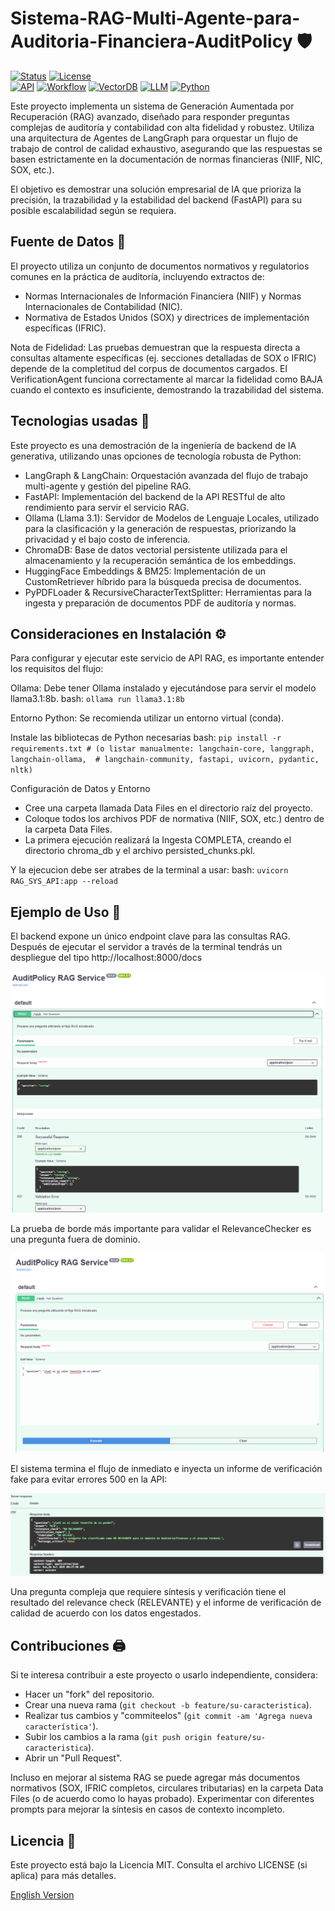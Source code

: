 # Sistema-RAG-Multi-Agente-para-Auditoria-Financiera-AuditPolicy 🛡️

[![Status](https://img.shields.io/badge/Status-COMPLETADO-success?style=for-the-badge)](https://github.com/ADAA-404/Sistema-RAG-Multi-Agente-para-Auditoria-Financiera-AuditPolicy)
[![License](https://img.shields.io/badge/License-MIT-yellow.svg?style=for-the-badge)](https://github.com/ADAA-404/Sistema-RAG-Multi-Agente-para-Auditoria-Financiera-AuditPolicy/blob/main/LICENSE)
<br>
[![API](https://img.shields.io/badge/API-FastAPI-009688?style=for-the-badge&logo=fastapi)](https://fastapi.tiangolo.com/)
[![Workflow](https://img.shields.io/badge/Workflow-LangGraph-5868B2?style=for-the-badge&logo=langchain)](https://langchain.dev/)
[![VectorDB](https://img.shields.io/badge/VectorDB-Chroma-4C81FF?style=for-the-badge&logo=chroma)](https://www.trychroma.com/)
[![LLM](https://img.shields.io/badge/LLM-Llama_3.1_(Ollama)-F05032?style=for-the-badge&logo=ollama)](https://ollama.com/)
[![Python](https://img.shields.io/badge/Python-3.11+-3776AB?style=for-for-the-badge&logo=python)](https://www.python.org/)

Este proyecto implementa un sistema de Generación Aumentada por Recuperación (RAG) avanzado, diseñado para responder preguntas complejas de auditoría y contabilidad con alta fidelidad y robustez. Utiliza una arquitectura de Agentes de LangGraph para orquestar un flujo de trabajo de control de calidad exhaustivo, asegurando que las respuestas se basen estrictamente en la documentación de normas financieras (NIIF, NIC, SOX, etc.).

El objetivo es demostrar una solución empresarial de IA que prioriza la precisión, la trazabilidad y la estabilidad del backend (FastAPI) para su posible escalabilidad según se requiera.

## Fuente de Datos 💾

El proyecto utiliza un conjunto de documentos normativos y regulatorios comunes en la práctica de auditoría, incluyendo extractos de:

-   Normas Internacionales de Información Financiera (NIIF) y Normas Internacionales de Contabilidad (NIC).
-   Normativa de Estados Unidos (SOX) y directrices de implementación específicas (IFRIC).

Nota de Fidelidad: Las pruebas demuestran que la respuesta directa a consultas altamente específicas (ej. secciones detalladas de SOX o IFRIC) depende de la completitud del corpus de documentos cargados. El VerificationAgent funciona correctamente al marcar la fidelidad como BAJA cuando el contexto es insuficiente, demostrando la trazabilidad del sistema.

## Tecnologias usadas 🐍
Este proyecto es una demostración de la ingeniería de backend de IA generativa, utilizando unas opciones de tecnología robusta de Python:

-   LangGraph & LangChain: Orquestación avanzada del flujo de trabajo multi-agente y gestión del pipeline RAG.
-   FastAPI: Implementación del backend de la API RESTful de alto rendimiento para servir el servicio RAG.
-   Ollama (Llama 3.1): Servidor de Modelos de Lenguaje Locales, utilizado para la clasificación y la generación de respuestas, priorizando la privacidad y el bajo costo de inferencia.
-   ChromaDB: Base de datos vectorial persistente utilizada para el almacenamiento y la recuperación semántica de los embeddings.
-   HuggingFace Embeddings & BM25: Implementación de un CustomRetriever híbrido para la búsqueda precisa de documentos.
-   PyPDFLoader & RecursiveCharacterTextSplitter: Herramientas para la ingesta y preparación de documentos PDF de auditoría y normas.

## Consideraciones en Instalación ⚙️

Para configurar y ejecutar este servicio de API RAG, es importante entender los requisitos del flujo:

Ollama: Debe tener Ollama instalado y ejecutándose para servir el modelo llama3.1:8b.
bash:
    ```
    ollama run llama3.1:8b
    ```  
    
Entorno Python: Se recomienda utilizar un entorno virtual (conda).

Instale las bibliotecas de Python necesarias
bash:
    ```
    pip install -r requirements.txt
    # (o listar manualmente: langchain-core, langgraph, langchain-ollama, 
    # langchain-community, fastapi, uvicorn, pydantic, nltk)
    ```  
    
Configuración de Datos y Entorno
-   Cree una carpeta llamada Data Files en el directorio raíz del proyecto.
-   Coloque todos los archivos PDF de normativa (NIIF, SOX, etc.) dentro de la carpeta Data Files.
-   La primera ejecución realizará la Ingesta COMPLETA, creando el directorio chroma_db y el archivo persisted_chunks.pkl.

Y la ejecucion debe ser atrabes de la terminal a usar:
bash:
    ```
    uvicorn RAG_SYS_API:app --reload
    ```  

## Ejemplo de Uso 📎

El backend expone un único endpoint clave para las consultas RAG. Después de ejecutar el servidor a través de la terminal tendrás un despliegue del tipo http://localhost:8000/docs

![Primer despliegue del RAG en back-end](Images/RAG_DEPLOY.png)

La prueba de borde más importante para validar el RelevanceChecker es una pregunta fuera de dominio.   

![Formato de entrada para preguntas del RAG](Images/RAG_Q_json.png)

El sistema termina el flujo de inmediato e inyecta un informe de verificación fake para evitar errores 500 en la API:

![Formato de salida por la pregunta al RAG](Images/RAG_ANS_json.png)

Una pregunta compleja que requiere síntesis y verificación tiene el resultado del relevance check (RELEVANTE) y el informe de verificación de calidad de acuerdo con los datos engestados.


## Contribuciones 🖨️

Si te interesa contribuir a este proyecto o usarlo independiente, considera:
-   Hacer un "fork" del repositorio.
-   Crear una nueva rama (`git checkout -b feature/su-caracteristica`).
-   Realizar tus cambios y "commiteelos" (`git commit -am 'Agrega nueva característica'`).
-   Subir los cambios a la rama (`git push origin feature/su-caracteristica`).
-   Abrir un "Pull Request".

Incluso en mejorar al sistema RAG se puede agregar más documentos normativos (SOX, IFRIC completos, circulares tributarias) en la carpeta Data Files (o de acuerdo como lo hayas probado). 
Experimentar con diferentes prompts para mejorar la síntesis en casos de contexto incompleto.


## Licencia 📜

Este proyecto está bajo la Licencia MIT. Consulta el archivo LICENSE (si aplica) para más detalles.

[English Version](README.en.md)
